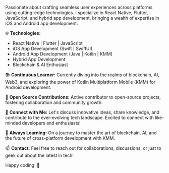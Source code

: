 Passionate about crafting seamless user experiences across platforms using cutting-edge technologies. I specialize in React Native, Flutter, JavaScript, and hybrid app development, bringing a wealth of expertise in iOS and Android app development.

🌐 **Technologies:**
- React Native | Flutter | JavaScript
- iOS App Development (Swift | SwiftUI)
- Android App Development (Java | Kotlin | KMM)
- Hybrid App Development
- Blockchain & AI Enthusiast

📚 **Continuous Learner:**
Currently diving into the realms of blockchain, AI, Web3, and exploring the power of Kotlin Multiplatform Mobile (KMM) for Android development.

🔧 **Open Source Contributions:**
Active contributor to open-source projects, fostering collaboration and community growth.

🔗 **Connect with Me:**
Let's discuss innovative ideas, share knowledge, and contribute to the ever-evolving tech landscape. Excited to connect with like-minded developers and enthusiasts!

🌱 **Always Learning:**
On a journey to master the art of blockchain, AI, and the future of cross-platform development with KMM.

📫 **Contact:**
Feel free to reach out for collaborations, discussions, or just to geek out about the latest in tech!


Happy coding! 🚀
